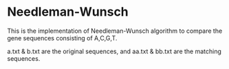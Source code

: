 # Needleman-Wunsch
This is the implementation of Needleman-Wunsch algorithm to compare the gene sequences consisting of A,C,G,T.

a.txt & b.txt are the original sequences, and aa.txt & bb.txt are the matching sequences.
